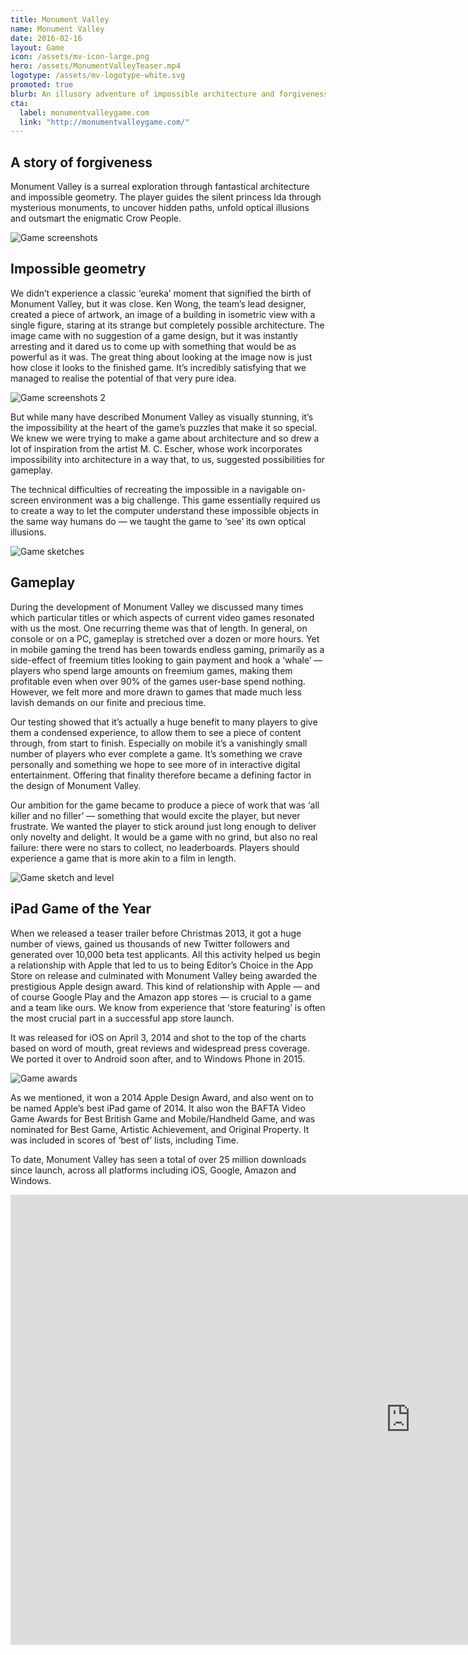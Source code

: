 ```yaml
---
title: Monument Valley
name: Monument Valley
date: 2016-02-16
layout: Game
icon: /assets/mv-icon-large.png
hero: /assets/MonumentValleyTeaser.mp4
logotype: /assets/mv-logotype-white.svg
promoted: true
blurb: An illusory adventure of impossible architecture and forgiveness
cta:
  label: monumentvalleygame.com
  link: "http://monumentvalleygame.com/"
---
```


## A story of forgiveness

Monument Valley is a surreal exploration through fantastical architecture and impossible geometry. The player guides the silent princess Ida through mysterious monuments, to uncover hidden paths, unfold optical illusions and outsmart the enigmatic Crow People.

![Game screenshots](/assets/MV_Split.jpg)

## Impossible geometry

We didn’t experience a classic ‘eureka’ moment that signified the birth of Monument Valley, but it was close. Ken Wong, the team’s lead designer, created a piece of artwork, an image of a building in isometric view with a single figure, staring at its strange but completely possible architecture. The image came with no suggestion of a game design, but it was instantly arresting and it dared us to come up with something that would be as powerful as it was. The great thing about looking at the image now is just how close it looks to the finished game. It’s incredibly satisfying that we managed to realise the potential of that very pure idea.

![Game screenshots 2](/assets/MV_Original.jpg)

But while many have described Monument Valley as visually stunning, it’s the impossibility at the heart of the game’s puzzles that make it so special. We knew we were trying to make a game about architecture and so drew a lot of inspiration from the artist M. C. Escher, whose work incorporates impossibility into architecture in a way that, to us, suggested possibilities for gameplay.

The technical difficulties of recreating the impossible in a navigable on-screen environment was a big challenge. This game essentially required us to create a way to let the computer understand these impossible objects in the same way humans do — we taught the game to ‘see’ its own optical illusions.

![Game sketches](/assets/MV_Sketches_2.jpg)

## Gameplay

During the development of Monument Valley we discussed many times which particular titles or which aspects of current video games resonated with us the most. One recurring theme was that of length. In general, on console or on a PC, gameplay is stretched over a dozen or more hours. Yet in mobile gaming the trend has been towards endless gaming, primarily as a side-effect of freemium titles looking to gain payment and hook a ‘whale’ — players who spend large amounts on freemium games, making them profitable even when over 90% of the games user-base spend nothing. However, we felt more and more drawn to games that made much less lavish demands on our finite and precious time.

Our testing showed that it’s actually a huge benefit to many players to give them a condensed experience, to allow them to see a piece of content through, from start to finish. Especially on mobile it’s a vanishingly small number of players who ever complete a game. It’s something we crave personally and something we hope to see more of in interactive digital entertainment. Offering that finality therefore became a defining factor in the design of Monument Valley.

Our ambition for the game became to produce a piece of work that was ‘all killer and no filler’ — something that would excite the player, but never frustrate. We wanted the player to stick around just long enough to deliver only novelty and delight. It would be a game with no grind, but also no real failure: there were no stars to collect, no leaderboards. Players should experience a game that is more akin to a film in length.

![Game sketch and level](/assets/MV_sketch_level.jpg)

## iPad Game of the Year

When we released a teaser trailer before Christmas 2013, it got a huge number of views, gained us thousands of new Twitter followers and generated over 10,000 beta test applicants. All this activity helped us begin a relationship with Apple that led to us to being Editor’s Choice in the App Store on release and culminated with Monument Valley being awarded the prestigious Apple design award. This kind of relationship with Apple — and of course Google Play and the Amazon app stores — is crucial to a game and a team like ours. We know from experience that ‘store featuring’ is often the most crucial part in a successful app store launch.

It was released for iOS on April 3, 2014 and shot to the top of the charts based on word of mouth, great reviews and widespread press coverage. We ported it over to Android soon after, and to Windows Phone in 2015.

![Game awards](/assets/MV_Awards.jpg)

As we mentioned, it won a 2014 Apple Design Award, and also went on to be named Apple’s best iPad game of 2014. It also won the BAFTA Video Game Awards for Best British Game and Mobile/Handheld Game, and was nominated for Best Game, Artistic Achievement, and Original Property. It was included in scores of ‘best of’ lists, including Time.

To date, Monument Valley has seen a total of over 25 million downloads since launch, across all platforms including iOS, Google, Amazon and Windows.

<div class='fluid-embed'>
  <iframe src='http://player.vimeo.com/video/89525141' title="Monument Valley - Behind the Scenes" width="1280" height="720" frameborder='0' webkitAllowFullScreen mozallowfullscreen allowFullScreen></iframe>
</div>
